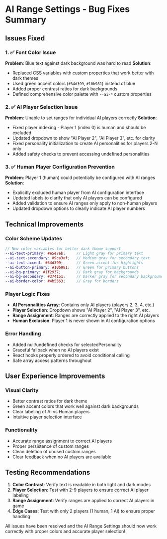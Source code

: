 # AI Range Settings - Bug Fixes Summary

## Issues Fixed

### 1. ✅ Font Color Issue
**Problem**: Blue text against dark background was hard to read
**Solution**: 
- Replaced CSS variables with custom properties that work better with dark themes
- Used green accent colors (`#34d399`, `#10b981`) instead of blue
- Added proper contrast ratios for dark backgrounds
- Defined comprehensive color palette with `--ai-*` custom properties

### 2. ✅ AI Player Selection Issue  
**Problem**: Unable to set ranges for individual AI players correctly
**Solution**:
- Fixed player indexing - Player 1 (index 0) is human and should be excluded
- Updated dropdown to show "AI Player 2", "AI Player 3", etc. for clarity
- Fixed personality initialization to create AI personalities for players 2-N only
- Added safety checks to prevent accessing undefined personalities

### 3. ✅ Human Player Configuration Prevention
**Problem**: Player 1 (human) could potentially be configured with AI ranges
**Solution**:
- Explicitly excluded human player from AI configuration interface
- Updated labels to clarify that only AI players can be configured
- Added validation to ensure AI ranges only apply to non-human players
- Updated dropdown options to clearly indicate AI player numbers

## Technical Improvements

### Color Scheme Updates
```scss
// New color variables for better dark theme support
--ai-text-primary: #e5e7eb;     // Light gray for primary text
--ai-text-secondary: #9ca3af;   // Medium gray for secondary text  
--ai-text-accent: #34d399;      // Green accent for highlights
--ai-button-primary: #10b981;   // Green for primary buttons
--ai-bg-primary: #1f2937;       // Dark gray for backgrounds
--ai-bg-secondary: #374151;     // Darker gray for secondary backgrounds
--ai-border-color: #4b5563;     // Gray for borders
```

### Player Logic Fixes
- **AI Personalities Array**: Contains only AI players (players 2, 3, 4, etc.)
- **Player Selection**: Dropdown shows "AI Player 2", "AI Player 3", etc.
- **Range Assignment**: Ranges are correctly applied to the right AI players
- **Human Exclusion**: Player 1 is never shown in AI configuration options

### Error Handling
- Added null/undefined checks for selectedPersonality
- Graceful fallback when no AI players exist
- React hooks properly ordered to avoid conditional calling
- Safe array access patterns throughout

## User Experience Improvements

### Visual Clarity
- Better contrast ratios for dark theme
- Green accent colors that work well against dark backgrounds
- Clear labeling of AI vs Human players
- Intuitive player selection interface

### Functionality
- Accurate range assignment to correct AI players
- Proper persistence of custom ranges
- Clean deletion of unused custom ranges
- Clear feedback when no AI players are available

## Testing Recommendations

1. **Color Contrast**: Verify text is readable in both light and dark modes
2. **Player Selection**: Test with 2-9 players to ensure correct AI player labeling  
3. **Range Assignment**: Verify ranges are applied to correct AI players in game
4. **Edge Cases**: Test with only 2 players (1 human, 1 AI) to ensure proper handling

All issues have been resolved and the AI Range Settings should now work correctly with proper colors and accurate player selection!